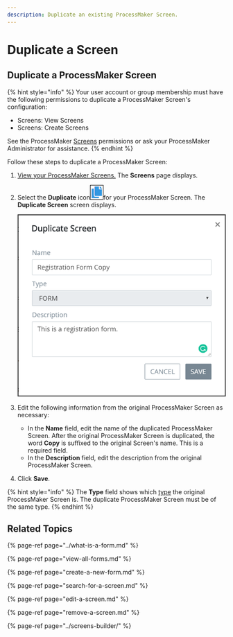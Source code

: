 ```yaml
---
description: Duplicate an existing ProcessMaker Screen.
---
```


# Duplicate a Screen

## Duplicate a ProcessMaker Screen

{% hint style="info" %}
Your user account or group membership must have the following permissions to duplicate a ProcessMaker Screen's configuration:

* Screens: View Screens
* Screens: Create Screens

See the ProcessMaker [Screens](../../../processmaker-administration/permission-descriptions-for-users-and-groups.md#screens) permissions or ask your ProcessMaker Administrator for assistance.
{% endhint %}

Follow these steps to duplicate a ProcessMaker Screen:

1. [View your ProcessMaker Screens.](view-all-forms.md) The **Screens** page displays.
2. Select the **Duplicate** icon![](../../../.gitbook/assets/duplicate-script-processes.png)for your ProcessMaker Screen. The **Duplicate Screen** screen displays.  

   ![](../../../.gitbook/assets/duplicate-screen-screen-processes.png)

3. Edit the following information from the original ProcessMaker Screen as necessary:
   * In the **Name** field, edit the name of the duplicated ProcessMaker Screen. After the original ProcessMaker Screen is duplicated, the word **Copy** is suffixed to the original Screen's name. This is a required field.
   * In the **Description** field, edit the description from the original ProcessMaker Screen.
4. Click **Save**.

{% hint style="info" %}
The **Type** field shows which [type](../screens-builder/types-for-screens.md) the original ProcessMaker Screen is. The duplicate ProcessMaker Screen must be of the same type.
{% endhint %}

## Related Topics

{% page-ref page="../what-is-a-form.md" %}

{% page-ref page="view-all-forms.md" %}

{% page-ref page="create-a-new-form.md" %}

{% page-ref page="search-for-a-screen.md" %}

{% page-ref page="edit-a-screen.md" %}

{% page-ref page="remove-a-screen.md" %}

{% page-ref page="../screens-builder/" %}

